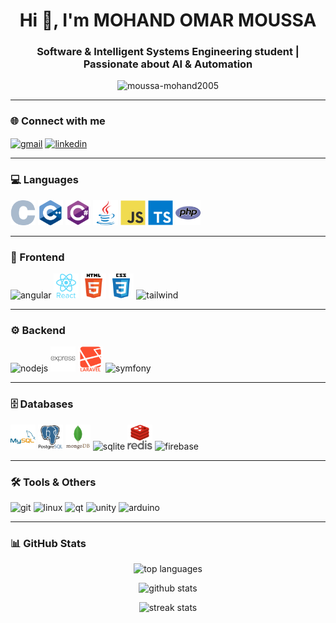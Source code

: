 <h1 align="center">Hi 👋, I'm MOHAND OMAR MOUSSA</h1>
<h3 align="center">Software & Intelligent Systems Engineering student | Passionate about AI & Automation</h3>

<p align="center"> 
  <img src="https://komarev.com/ghpvc/?username=moussa-mohand2005&label=Profile%20views&color=0e75b6&style=flat" alt="moussa-mohand2005" /> 
</p>

---

### 🌐 Connect with me
<p align="left">
  <a href="mailto:mussumuhand@gmail.com" target="blank"><img align="center" src="https://img.icons8.com/color/48/000000/gmail.png" alt="gmail" height="40" width="40" /></a>
  <a href="https://www.linkedin.com/in/moussa-mouhand-omar-6461b434b/" target="blank"><img align="center" src="https://img.icons8.com/color/48/000000/linkedin.png" alt="linkedin" height="40" width="40" /></a>
</p>

---

### 💻 Languages
<p align="left"> 
  <img src="https://raw.githubusercontent.com/devicons/devicon/master/icons/c/c-original.svg" alt="c" width="40" height="40"/> 
  <img src="https://raw.githubusercontent.com/devicons/devicon/master/icons/cplusplus/cplusplus-original.svg" alt="cplusplus" width="40" height="40"/> 
  <img src="https://raw.githubusercontent.com/devicons/devicon/master/icons/csharp/csharp-original.svg" alt="csharp" width="40" height="40"/> 
  <img src="https://raw.githubusercontent.com/devicons/devicon/master/icons/java/java-original.svg" alt="java" width="40" height="40"/> 
  <img src="https://raw.githubusercontent.com/devicons/devicon/master/icons/javascript/javascript-original.svg" alt="javascript" width="40" height="40"/> 
  <img src="https://raw.githubusercontent.com/devicons/devicon/master/icons/typescript/typescript-original.svg" alt="typescript" width="40" height="40"/> 
  <img src="https://raw.githubusercontent.com/devicons/devicon/master/icons/php/php-original.svg" alt="php" width="40" height="40"/> 
</p>

---

### 🎨 Frontend
<p align="left"> 
  <img src="https://angular.io/assets/images/logos/angular/angular.svg" alt="angular" width="40" height="40"/> 
  <img src="https://raw.githubusercontent.com/devicons/devicon/master/icons/react/react-original-wordmark.svg" alt="react" width="40" height="40"/> 
  <img src="https://raw.githubusercontent.com/devicons/devicon/master/icons/html5/html5-original-wordmark.svg" alt="html5" width="40" height="40"/> 
  <img src="https://raw.githubusercontent.com/devicons/devicon/master/icons/css3/css3-original-wordmark.svg" alt="css3" width="40" height="40"/> 
  <img src="https://www.vectorlogo.zone/logos/tailwindcss/tailwindcss-icon.svg" alt="tailwind" width="40" height="40"/> 
</p>

---

### ⚙️ Backend
<p align="left"> 
  <img src="https://nodejs.org/static/images/logo.svg" alt="nodejs" width="40" height="40"/> 
  <img src="https://raw.githubusercontent.com/devicons/devicon/master/icons/express/express-original-wordmark.svg" alt="express" width="40" height="40"/> 
  <img src="https://raw.githubusercontent.com/devicons/devicon/master/icons/laravel/laravel-plain-wordmark.svg" alt="laravel" width="40" height="40"/> 
  <img src="https://symfony.com/logos/symfony_black_03.svg" alt="symfony" width="40" height="40"/> 
</p>

---

### 🗄️ Databases
<p align="left"> 
  <img src="https://raw.githubusercontent.com/devicons/devicon/master/icons/mysql/mysql-original-wordmark.svg" alt="mysql" width="40" height="40"/> 
  <img src="https://raw.githubusercontent.com/devicons/devicon/master/icons/postgresql/postgresql-original-wordmark.svg" alt="postgresql" width="40" height="40"/> 
  <img src="https://raw.githubusercontent.com/devicons/devicon/master/icons/mongodb/mongodb-original-wordmark.svg" alt="mongodb" width="40" height="40"/> 
  <img src="https://www.vectorlogo.zone/logos/sqlite/sqlite-icon.svg" alt="sqlite" width="40" height="40"/> 
  <img src="https://raw.githubusercontent.com/devicons/devicon/master/icons/redis/redis-original-wordmark.svg" alt="redis" width="40" height="40"/> 
  <img src="https://www.vectorlogo.zone/logos/firebase/firebase-icon.svg" alt="firebase" width="40" height="40"/> 
</p>

---

### 🛠️ Tools & Others
<p align="left"> 
  <img src="https://git-scm.com/images/logos/downloads/Git-Icon-1788C.png" alt="git" width="40" height="40"/> 
  <img src="https://www.vectorlogo.zone/logos/linux/linux-icon.svg" alt="linux" width="40" height="40"/> 
  <img src="https://upload.wikimedia.org/wikipedia/commons/0/0b/Qt_logo_2016.svg" alt="qt" width="40" height="40"/> 
  <img src="https://www.vectorlogo.zone/logos/unity3d/unity3d-icon.svg" alt="unity" width="40" height="40"/> 
  <img src="https://www.vectorlogo.zone/logos/arduino/arduino-icon.svg" alt="arduino" width="40" height="40"/> 
</p>

---

### 📊 GitHub Stats
<p align="center">
  <img src="https://github-readme-stats.vercel.app/api/top-langs?username=moussa-mohand2005&show_icons=true&locale=en&layout=compact&theme=radical" alt="top languages" />
</p>

<p align="center">
  <img src="https://github-readme-stats.vercel.app/api?username=moussa-mohand2005&show_icons=true&locale=en&theme=radical" alt="github stats" />
</p>

<p align="center">
  <img src="https://github-readme-streak-stats.herokuapp.com/?user=moussa-mohand2005&theme=radical" alt="streak stats" />
</p>
